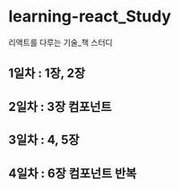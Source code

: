 # learning-react_Study
리액트를 다루는 기술_책 스터디


## 1일차 :  1장, 2장


## 2일차 : 3장 컴포넌트


## 3일차 : 4, 5장


## 4일차 : 6장 컴포넌트 반복
